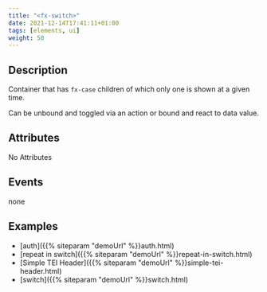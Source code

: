 ```yaml
---
title: "<fx-switch>"
date: 2021-12-14T17:41:11+01:00
tags: [elements, ui]
weight: 50
---
```


## Description

Container that has `fx-case` children of which only one is shown
at a given time.

Can be unbound and toggled via an action or bound and react to data value.


## Attributes

No Attributes

## Events

none

## Examples

* [auth]({{% siteparam "demoUrl" %}}auth.html)
* [repeat in switch]({{% siteparam "demoUrl" %}}repeat-in-switch.html)
* [Simple TEI Header]({{% siteparam "demoUrl" %}}simple-tei-header.html)
* [switch]({{% siteparam "demoUrl" %}}switch.html)



